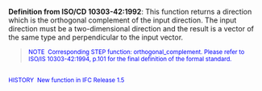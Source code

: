 ﻿**Definition from ISO/CD 10303-42:1992**: This function returns a direction which is the orthogonal complement of the input direction. The input direction must be a two-dimensional direction and the result is a vector of the same type and perpendicular to the input vector.

> <small><font color="#0000ff">NOTE
&nbsp;Corresponding STEP function: orthogonal_complement. Please
refer to ISO/IS 10303-42:1994, p.101 for the final definition of the formal
standard.&nbsp; <br>
  <br>
HISTORY&nbsp; New function in IFC Release 1.5 </font></small>
